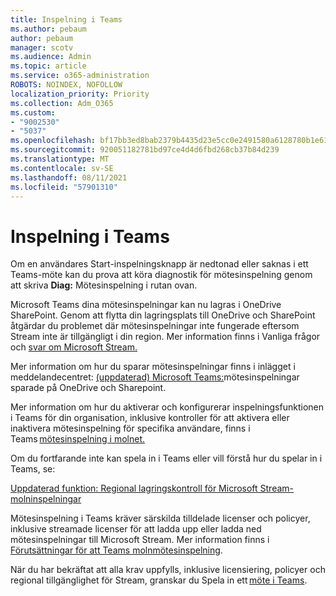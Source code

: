 ```yaml
---
title: Inspelning i Teams
ms.author: pebaum
author: pebaum
manager: scotv
ms.audience: Admin
ms.topic: article
ms.service: o365-administration
ROBOTS: NOINDEX, NOFOLLOW
localization_priority: Priority
ms.collection: Adm_O365
ms.custom:
- "9002530"
- "5037"
ms.openlocfilehash: bf17bb3ed8bab2379b4435d23e5cc0e2491580a6128780b1e6166513e54c6abd
ms.sourcegitcommit: 920051182781bd97ce4d4d6fbd268cb37b84d239
ms.translationtype: MT
ms.contentlocale: sv-SE
ms.lasthandoff: 08/11/2021
ms.locfileid: "57901310"
---
```

# <a name="recording-in-teams"></a>Inspelning i Teams

Om en användares Start-inspelningsknapp är nedtonad eller saknas i ett Teams-möte kan du prova att köra diagnostik för mötesinspelning genom att skriva **Diag:** Mötesinspelning i rutan ovan.  

Microsoft Teams dina mötesinspelningar kan nu lagras i OneDrive SharePoint. Genom att flytta din lagringsplats till OneDrive och SharePoint åtgärdar du problemet där mötesinspelningar inte fungerade eftersom Stream inte är tillgängligt i din region. Mer information finns i Vanliga frågor och [svar om Microsoft Stream.](https://docs.microsoft.com/stream/faq#which-regions-does-microsoft-stream-host-my-data-in)

Mer information om hur du sparar mötesinspelningar finns i inlägget i meddelandecentret: [(uppdaterad) Microsoft Teams:](https://portal.microsoft.com/Adminportal/Home?ref=MessageCenter&id=MC222640)mötesinspelningar sparade på OneDrive och Sharepoint.

Mer information om hur du aktiverar och konfigurerar inspelningsfunktionen i Teams för din organisation, inklusive kontroller för att aktivera eller inaktivera mötesinspelning för specifika användare, finns i Teams [mötesinspelning i molnet.](https://docs.microsoft.com/microsoftteams/cloud-recording) 

Om du fortfarande inte kan spela in i Teams eller vill förstå hur du spelar in i Teams, se: 

[Uppdaterad funktion: Regional lagringskontroll för Microsoft Stream-molninspelningar](https://admin.microsoft.com/AdminPortal/Home#/MessageCenter?id=MC214327)

Mötesinspelning i Teams kräver särskilda tilldelade licenser och policyer, inklusive streamade licenser för att ladda upp eller ladda ned mötesinspelningar till Microsoft Stream. Mer information finns i [Förutsättningar för att Teams molnmötesinspelning](https://docs.microsoft.com/microsoftteams/cloud-recording#prerequisites-for-teams-cloud-meeting-recording).

När du har bekräftat att alla krav uppfylls, inklusive licensiering, policyer och regional tillgänglighet för Stream, granskar du Spela in ett [möte i Teams](https://support.office.com/article/34dfbe7f-b07d-4a27-b4c6-de62f1348c24). 